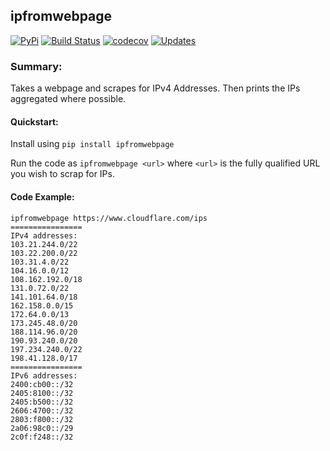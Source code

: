 ## ipfromwebpage

[![PyPi](https://img.shields.io/pypi/v/ipfromwebpage.svg)](https://pypi.python.org/pypi/ipfromwebpage)
[![Build Status](https://travis-ci.org/shepherdjay/ipfromwebpage.svg?branch=master)](https://travis-ci.org/shepherdjay/ipfromwebpage)
[![codecov](https://codecov.io/gh/shepherdjay/ipfromwebpage/branch/master/graph/badge.svg)](https://codecov.io/gh/shepherdjay/ipfromwebpage)
[![Updates](https://pyup.io/repos/github/shepherdjay/ipfromwebpage/shield.svg)](https://pyup.io/repos/github/shepherdjay/ipfromwebpage/)

### Summary:
Takes a webpage and scrapes for IPv4 Addresses. Then prints the IPs aggregated where possible.

#### Quickstart:

Install using `pip install ipfromwebpage`

Run the code as `ipfromwebpage <url>` where `<url>` is the fully qualified URL you wish to scrap for IPs.

#### Code Example:
```
ipfromwebpage https://www.cloudflare.com/ips
================
IPv4 addresses:
103.21.244.0/22
103.22.200.0/22
103.31.4.0/22
104.16.0.0/12
108.162.192.0/18
131.0.72.0/22
141.101.64.0/18
162.158.0.0/15
172.64.0.0/13
173.245.48.0/20
188.114.96.0/20
190.93.240.0/20
197.234.240.0/22
198.41.128.0/17
================
IPv6 addresses:
2400:cb00::/32
2405:8100::/32
2405:b500::/32
2606:4700::/32
2803:f800::/32
2a06:98c0::/29
2c0f:f248::/32
```
